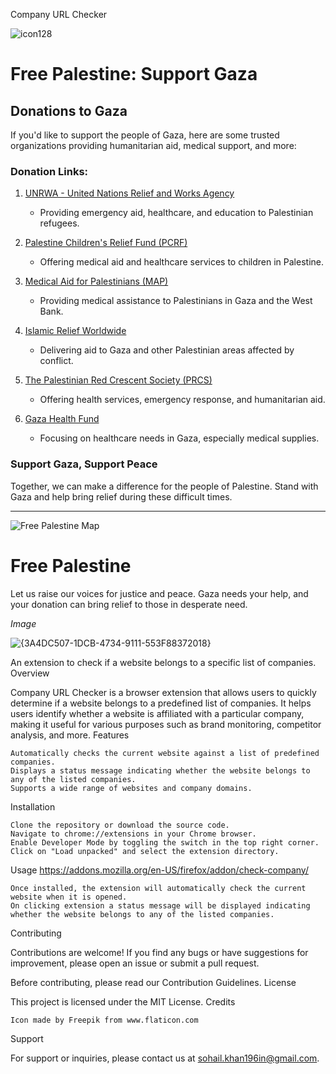 Company URL Checker

![icon128](https://github.com/Sohail700/check_company_Extension/assets/84376032/de6348ea-3791-4861-88be-8df002094165)

# Free Palestine: Support Gaza

## Donations to Gaza

If you'd like to support the people of Gaza, here are some trusted organizations providing humanitarian aid, medical support, and more:

### Donation Links:

1. [UNRWA - United Nations Relief and Works Agency](https://www.unrwa.org/)
   - Providing emergency aid, healthcare, and education to Palestinian refugees.

2. [Palestine Children's Relief Fund (PCRF)](https://www.pcrf.net/)
   - Offering medical aid and healthcare services to children in Palestine.

3. [Medical Aid for Palestinians (MAP)](https://www.map.org.uk/)
   - Providing medical assistance to Palestinians in Gaza and the West Bank.

4. [Islamic Relief Worldwide](https://www.islamic-relief.org/)
   - Delivering aid to Gaza and other Palestinian areas affected by conflict.

5. [The Palestinian Red Crescent Society (PRCS)](https://www.palestinercs.org/)
   - Offering health services, emergency response, and humanitarian aid.

6. [Gaza Health Fund](https://www.gazahealthfund.com/)
   - Focusing on healthcare needs in Gaza, especially medical supplies.

### Support Gaza, Support Peace

Together, we can make a difference for the people of Palestine. Stand with Gaza and help bring relief during these difficult times.

---

![Free Palestine Map](https://upload.wikimedia.org/wikipedia/commons/0/08/Palestine_map.png)

# Free Palestine

Let us raise our voices for justice and peace. Gaza needs your help, and your donation can bring relief to those in desperate need.



*Image*

![{3A4DC507-1DCB-4734-9111-553F88372018}](https://github.com/user-attachments/assets/1d0c9938-4333-4de2-b27a-a18473496e29)


An extension to check if a website belongs to a specific list of companies.
Overview

Company URL Checker is a browser extension that allows users to quickly determine if a website belongs to a predefined list of companies. It helps users identify whether a website is affiliated with a particular company, making it useful for various purposes such as brand monitoring, competitor analysis, and more.
Features

    Automatically checks the current website against a list of predefined companies.
    Displays a status message indicating whether the website belongs to any of the listed companies.
    Supports a wide range of websites and company domains.

Installation

    Clone the repository or download the source code.
    Navigate to chrome://extensions in your Chrome browser.
    Enable Developer Mode by toggling the switch in the top right corner.
    Click on "Load unpacked" and select the extension directory.

Usage
https://addons.mozilla.org/en-US/firefox/addon/check-company/

    Once installed, the extension will automatically check the current website when it is opened.
    On clicking extension a status message will be displayed indicating whether the website belongs to any of the listed companies.

Contributing

Contributions are welcome! If you find any bugs or have suggestions for improvement, please open an issue or submit a pull request.

Before contributing, please read our Contribution Guidelines.
License

This project is licensed under the MIT License.
Credits

    Icon made by Freepik from www.flaticon.com

Support

For support or inquiries, please contact us at sohail.khan196in@gmail.com.
